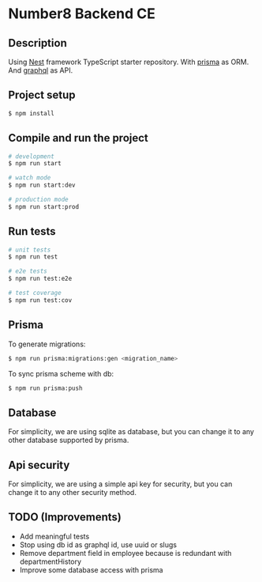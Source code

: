 # Number8 Backend CE

## Description

Using [Nest](https://github.com/nestjs/nest) framework TypeScript starter repository.
With [prisma](https://www.prisma.io/) as ORM.
And [graphql](https://graphql.org/) as API.

## Project setup

```bash
$ npm install
```

## Compile and run the project

```bash
# development
$ npm run start

# watch mode
$ npm run start:dev

# production mode
$ npm run start:prod
```

## Run tests

```bash
# unit tests
$ npm run test

# e2e tests
$ npm run test:e2e

# test coverage
$ npm run test:cov
```

## Prisma

To generate migrations:

```bash
$ npm run prisma:migrations:gen <migration_name>
```

To sync prisma scheme with db:

```bash
$ npm run prisma:push
```

## Database
For simplicity, we are using sqlite as database, but you can change it to any other database supported by prisma.

## Api security

For simplicity, we are using a simple api key for security, but you can change it to any other security method.

## TODO (Improvements)
- Add meaningful tests
- Stop using db id as graphql id, use uuid or slugs
- Remove department field in employee because is redundant with departmentHistory
- Improve some database access with prisma
